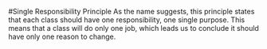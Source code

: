 #Single Responsibility Principle
As the name suggests, this principle states that each class should have one responsibility, one single purpose. This means that a class will do only one job, which leads us to conclude it should have only one reason to change.
